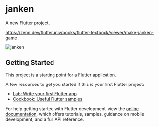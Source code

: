# janken

A new Flutter project.

https://zenn.dev/flutteruniv/books/flutter-textbook/viewer/make-janken-game

![janken](https://user-images.githubusercontent.com/43479094/197216646-3b042a7c-f629-4c96-873e-4c38a1ba9cb9.gif)


## Getting Started


This project is a starting point for a Flutter application.

A few resources to get you started if this is your first Flutter project:

- [Lab: Write your first Flutter app](https://docs.flutter.dev/get-started/codelab)
- [Cookbook: Useful Flutter samples](https://docs.flutter.dev/cookbook)

For help getting started with Flutter development, view the
[online documentation](https://docs.flutter.dev/), which offers tutorials,
samples, guidance on mobile development, and a full API reference.
